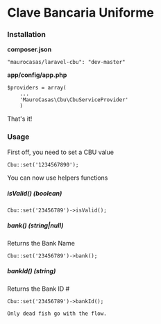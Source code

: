 Clave Bancaria Uniforme
=======================

### Installation
__composer.json__

    "maurocasas/laravel-cbu": "dev-master"

__app/config/app.php__

    $providers = array(
    	...
		'MauroCasas\Cbu\CbuServiceProvider'
    	)

That's it!

### Usage

First off, you need to set a CBU value

    Cbu::set('1234567890');

You can now use helpers functions

##### isValid()    _(boolean)_

    Cbu::set('23456789')->isValid();

##### bank()    _(string|null)_
Returns the Bank Name

    Cbu::set('23456789')->bank();

##### bankId()    _(string)_
Returns the Bank ID #

    Cbu::set('23456789')->bankId();


`Only dead fish go with the flow.`